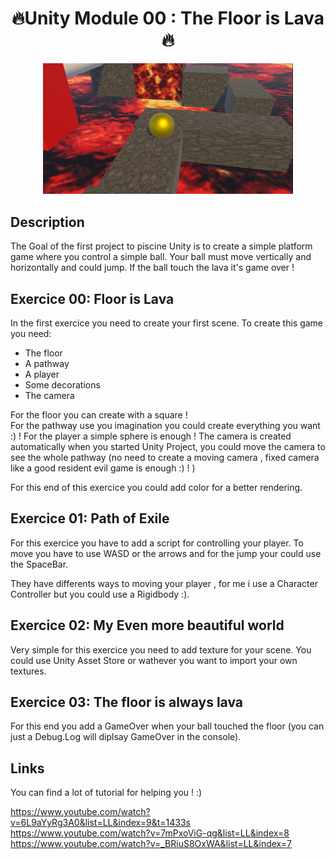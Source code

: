 <h1 align="center">🔥Unity Module 00 : The Floor is Lava🔥</h1>

<div align = 'center'>
  <img src="https://github.com/Skellax/42Post-Cursus/blob/main/Unity/unityModule00/Screenshot%20from%202024-07-12%2014-15-20.png" width=400>
  </div>

  <h2>Description</h2>

  The Goal of the first project to piscine Unity is to create a simple platform game where you control a simple ball. Your ball must move  vertically and horizontally and could jump. If the ball touch the lava  it's game over !

<h2>Exercice 00: Floor is Lava</h2>

In the first exercice you need to create your first scene. 
To create this game you need: 
<ul>
  <li>The floor</li>
  <li>A pathway</li>
  <li> A player</li>
  <li>Some decorations</li>
  <li>The camera</li>
</ul>

For the floor you can create with a square !  
For the pathway use you imagination you could create everything you want :) ! 
For the player a simple sphere is enough !
The camera is created automatically when you started Unity Project, you could move the camera to see the whole pathway (no need to create a moving camera , fixed camera like a good resident evil game is enough :) ! ) 

For this end of this exercice you could add color  for a better rendering.

<h2>Exercice 01: Path of Exile </h2>

For this exercice you have to add a script for controlling your player. To move you have to use WASD or the arrows and for the jump  your could use the SpaceBar. 

They have differents ways to moving your player , for me i use a Character Controller but you could use a Rigidbody :). 


<h2>Exercice 02: My Even more beautiful world</h2>

Very simple for this exercice you need to add texture for your scene. You could use Unity Asset Store or wathever you want to import your own textures. 


<h2>Exercice 03: The floor is always lava</h2>

For this end you add a GameOver when your ball touched the floor (you can just a Debug.Log will diplsay GameOver in the console). 

<h2>Links</h2>

You can find a lot of tutorial for helping you ! :) 

https://www.youtube.com/watch?v=6L9aYyRg3A0&list=LL&index=9&t=1433s
https://www.youtube.com/watch?v=7mPxoViG-qg&list=LL&index=8
https://www.youtube.com/watch?v=_BRiuS8OxWA&list=LL&index=7














  


